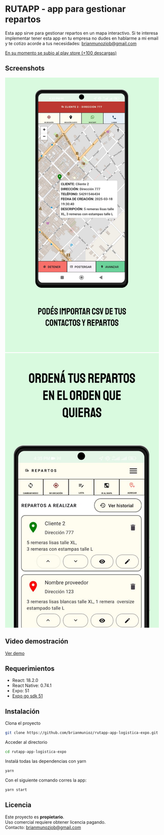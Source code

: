 # RUTAPP - app para gestionar repartos 

Esta app sirve para gestionar repartos en un mapa interactivo.
Si te interesa implementar tener esta app en tu empresa no dudes en hablarme a mi email y te cotizo acorde a tus necesidades: brianmunozjob@gmail.com 

 [En su momento se subio al play store (+100 descargas)](https://play.google.com/store/apps/details?id=com.appsbucket.rutapp&pli=1) 


 


## Screenshots

![Rutapp captura 1](documentacion/screenshots/1.webp)
![Rutapp captura 2](documentacion/screenshots/2.webp)


## Video demostración

[Ver demo](documentacion/videos/demo.mp4)






## Requerimientos

- React: 18.2.0
- React Native: 0.74.1
- Expo: 51
-  [Expo go sdk 51](https://expo.dev/go) 


## Instalación
Clona el proyecto
```bash
git clone https://github.com/brianmunioz/rutapp-app-logistica-expo.git
```

Acceder al directorio
```bash
cd rutapp-app-logistica-expo
```


Instalá todas las dependencias con yarn

```bash
yarn
```


Con el siguiente comando corres la app:


```bash
yarn start
```

## Licencia

Este proyecto es **propietario**.  
Uso comercial requiere obtener licencia pagando.  
Contacto: brianmunozjob@gmail.com